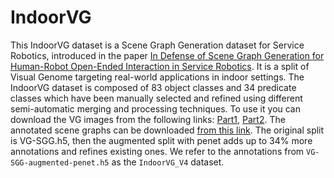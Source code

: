 # IndoorVG

This IndoorVG dataset is a Scene Graph Generation dataset for Service Robotics, introduced in the paper [In Defense of Scene Graph Generation for Human-Robot Open-Ended Interaction in Service Robotics](https://link.springer.com/chapter/10.1007/978-3-031-55015-7_25). It is a split of Visual Genome targeting real-world applications in indoor settings. The IndoorVG dataset is composed of 83 object classes and 34 predicate classes which have been manually selected and refined using different semi-automatic merging and processing techniques. To use it you can download the VG images from the following links: [Part1](https://cs.stanford.edu/people/rak248/VG_100K_2/images.zip), [Part2](https://cs.stanford.edu/people/rak248/VG_100K_2/images2.zip). The annotated scene graphs can be downloaded [from this link](https://drive.google.com/file/d/1zfKXzmLxxYMzwlECtSch84oknCBEXTzI/view?usp=sharing). The original split is VG-SGG.h5, then the augmented split with penet adds up to 34% more annotations and refines existing ones. We refer to the annotations from ```VG-SGG-augmented-penet.h5``` as the ```IndoorVG_V4``` dataset.
